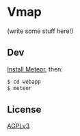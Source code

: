 # Vmap

(write some stuff here!)

## Dev

[Install Meteor](https://guide.meteor.com/#quickstart), then:

```bash
$ cd webapp
$ meteor
````

## License

[AGPLv3](LICENSE)
